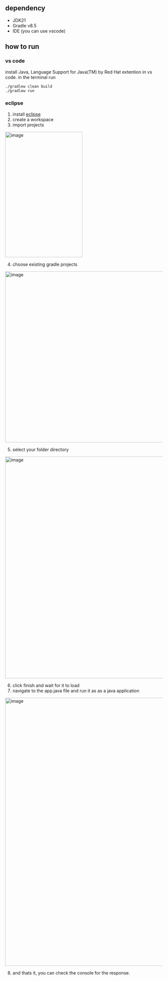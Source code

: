 ## dependency
- JDK21
- Gradle v8.5
- IDE (you can use vscode)

## how to run
### vs code
install Java, Language Support for Java(TM) by Red Hat extention in vs code.
in the terminal run

``` 
./gradlew clean build
./gradlew run
```
### eclipse
1. install [eclipse](https://www.eclipse.org/downloads/packages/release/2025-06/r/eclipse-ide-java-developers) 
2. create a workspace
3. import projects
  <img width="247" height="401" alt="image" src="https://github.com/user-attachments/assets/ec53f334-9168-4d0f-acfd-78a754ea50ce" />

4. choose existing gradle projects
  <img width="508" height="547" alt="image" src="https://github.com/user-attachments/assets/e68b5af1-125e-46cb-9907-f638370e6eea" />

5. select your folder directory
  <img width="915" height="709" alt="image" src="https://github.com/user-attachments/assets/f3407a68-a3b5-4b44-964b-d6d229709a21" />

6. click finish and wait for it to load
7. navigate to the app.java file and run it as as a java application
  <img width="702" height="857" alt="image" src="https://github.com/user-attachments/assets/6a6421a3-6b64-4e39-a011-e83d3eff7c4f" />

8. and thats it, you can check the console for the response.
